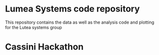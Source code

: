 # Lumea Systems code repository

This repository contains the data as well as the analysis code and plotting for the Lutea systems group



# Cassini Hackathon

